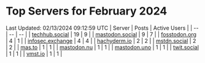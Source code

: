# Top Servers for February 2024
Last Updated: 02/13/2024 09:12:59 UTC
| Server | Posts | Active Users |
| -- | -- | -- |
| [techhub.social](https://techhub.social/tags/PowerShell) | 19 | 9 |
| [mastodon.social](https://mastodon.social/tags/PowerShell) | 9 | 7 |
| [fosstodon.org](https://fosstodon.org/tags/PowerShell) | 4 | 1 |
| [infosec.exchange](https://infosec.exchange/tags/PowerShell) | 4 | 4 |
| [hachyderm.io](https://hachyderm.io/tags/PowerShell) | 2 | 2 |
| [mstdn.social](https://mstdn.social/tags/PowerShell) | 2 | 2 |
| [mas.to](https://mas.to/tags/PowerShell) | 1 | 1 |
| [mastodon.nu](https://mastodon.nu/tags/PowerShell) | 1 | 1 |
| [mastodon.uno](https://mastodon.uno/tags/PowerShell) | 1 | 1 |
| [twit.social](https://twit.social/tags/PowerShell) | 1 | 1 |
| [vmst.io](https://vmst.io/tags/PowerShell) | 1 | 1 |
